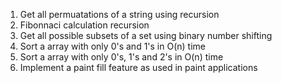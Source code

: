 1) Get all permuatations of a string using recursion <br>
2) Fibonnaci calculation recursion <br>
3) Get all possible subsets of a set using binary number shifting <br>
4) Sort a array with only 0's and 1's in O(n) time <br>
5) Sort a array with only 0's, 1's and 2's in O(n) time <br>
6) Implement a paint fill feature as used in paint applications <br>
